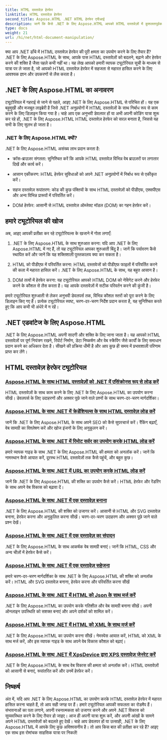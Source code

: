 ```yaml
---
title: HTML दस्तावेज़ हेरफेर
linktitle: HTML दस्तावेज़ हेरफेर
second_title: Aspose.HTML .NET HTML हेरफेर एपीआई
description: जानें कि कैसे .NET के लिए Aspose.HTML आपको HTML दस्तावेज़ों में कुशलतापूर्वक हेरफेर करने में सक्षम बनाता है। उन ट्यूटोरियल्स का अन्वेषण करें जो प्रक्रिया में आपका मार्गदर्शन करते हैं।
type: docs
weight: 21
url: /hi/net/html-document-manipulation/
---
```


क्या आप .NET ढाँचे में HTML दस्तावेज़ हेरफेर की पूरी क्षमता का उपयोग करने के लिए तैयार हैं? .NET के लिए Aspose.HTML के साथ, आपके पास HTML दस्तावेज़ों को बदलने, बढ़ाने और हेरफेर करने की शक्ति है जैसा पहले कभी नहीं था। यह लेख आपको हमारी व्यापक ट्यूटोरियल सूची के माध्यम से यात्रा पर ले जाता है, जो आपको HTML दस्तावेज़ हेरफेर में सहजता से महारत हासिल करने के लिए आवश्यक ज्ञान और उपकरणों से लैस करता है।

## .NET के लिए Aspose.HTML का अनावरण

ट्यूटोरियल में गहराई से जाने से पहले, आइए .NET के लिए Aspose.HTML से परिचित हों। यह एक बहुमुखी और मजबूत लाइब्रेरी है जिसे .NET अनुप्रयोगों में HTML दस्तावेज़ों के साथ निर्बाध रूप से काम करने के लिए डिज़ाइन किया गया है। चाहे आप एक अनुभवी डेवलपर हों या अभी अपनी कोडिंग यात्रा शुरू कर रहे हों, .NET के लिए Aspose.HTML HTML दस्तावेज़ हेरफेर को सरल बनाता है, जिससे यह सभी के लिए सुलभ हो जाता है।

### .NET के लिए Aspose.HTML क्यों?

.NET के लिए Aspose.HTML असंख्य लाभ प्रदान करता है:

- क्रॉस-ब्राउज़र संगतता: सुनिश्चित करें कि आपके HTML दस्तावेज़ विभिन्न वेब ब्राउज़रों पर लगातार दिखें और कार्य करें।

- आसान एकीकरण: HTML हेरफेर सुविधाओं को अपने .NET अनुप्रयोगों में निर्बाध रूप से एकीकृत करें।

- सहज दस्तावेज़ रूपांतरण: कोड की कुछ पंक्तियों के साथ HTML दस्तावेज़ों को पीडीएफ, एक्सपीएस और अन्य विभिन्न प्रारूपों में परिवर्तित करें।

- DOM हेरफेर: आसानी से HTML दस्तावेज़ ऑब्जेक्ट मॉडल (DOM) का गहन हेरफेर करें।

## हमारे ट्यूटोरियल की खोज

अब, आइए आपकी प्रतीक्षा कर रहे ट्यूटोरियल्स के खजाने में गोता लगाएँ:

1. .NET के लिए Aspose.HTML के साथ शुरुआत करना: यदि आप .NET के लिए Aspose.HTML में नए हैं, तो यह ट्यूटोरियल आपका शुरुआती बिंदु है। जानें कि पर्यावरण कैसे स्थापित करें और जानें कि यह शक्तिशाली पुस्तकालय क्या कर सकता है।

2. HTML को पीडीएफ में परिवर्तित करना: HTML दस्तावेजों को पीडीएफ फाइलों में परिवर्तित करने की कला में महारत हासिल करें। .NET के लिए Aspose.HTML के साथ, यह बहुत आसान है।

3. DOM तत्वों में हेरफेर करना: यह ट्यूटोरियल आपको HTML DOM को नेविगेट करने और हेरफेर करने के कौशल से लैस करता है। यह आपके दस्तावेज़ों में सटीक परिवर्तन करने की कुंजी है।

हमारे ट्यूटोरियल शुरुआती से लेकर अनुभवी डेवलपर्स तक, विभिन्न कौशल स्तरों को पूरा करने के लिए डिज़ाइन किए गए हैं। प्रत्येक ट्यूटोरियल स्पष्ट, चरण-दर-चरण निर्देश प्रदान करता है, यह सुनिश्चित करते हुए कि आप कभी भी अंधेरे में न रहें।

## .NET एडवांटेज के लिए Aspose.HTML

.NET के लिए Aspose.HTML अपनी सादगी और शक्ति के लिए जाना जाता है। यह आपको HTML दस्तावेज़ों पर पूर्ण नियंत्रण रखने, रिपोर्ट निर्माण, डेटा निष्कर्षण और वेब स्क्रैपिंग जैसे कार्यों के लिए समाधान प्रदान करने का अधिकार देता है। सीखने की प्रक्रिया धीमी है और आप कुछ ही समय में प्रभावशाली परिणाम प्राप्त कर लेंगे।

## HTML दस्तावेज़ हेरफेर ट्यूटोरियल
### [Aspose.HTML के साथ HTML दस्तावेज़ों को .NET में एसिंक्रोनस रूप से लोड करें](./load-html-doc-asynchronously/)
HTML दस्तावेज़ों के साथ काम करने के लिए .NET के लिए Aspose.HTML का उपयोग करना सीखें। डेवलपर्स के लिए उदाहरणों और अक्सर पूछे जाने वाले प्रश्नों के साथ चरण-दर-चरण मार्गदर्शिका।
### [Aspose.HTML के साथ .NET में क्रेडेंशियल्स के साथ HTML दस्तावेज़ लोड करें](./load-html-doc-with-credentials/)
जानें कि .NET के लिए Aspose.HTML के साथ अपने SEO को कैसे सुपरचार्ज करें। रैंकिंग बढ़ाएँ, वेब सामग्री का विश्लेषण करें और खोज इंजनों के लिए अनुकूलन करें।
### [Aspose.HTML के साथ .NET में रिमोट सर्वर का उपयोग करके HTML लोड करें](./load-html-using-remote-server/)
हमारे व्यापक गाइड के साथ .NET के लिए Aspose.HTML की क्षमता को अनलॉक करें। जानें कि नामस्थान कैसे आयात करें, दूरस्थ HTML दस्तावेज़ों तक कैसे पहुंचें, और बहुत कुछ।
### [Aspose.HTML के साथ .NET में URL का उपयोग करके HTML लोड करें](./load-html-using-url/)
जानें कि .NET के लिए Aspose.HTML की शक्ति का उपयोग कैसे करें। HTML हेरफेर और रेंडरिंग के साथ अपने वेब विकास को बढ़ावा दें।
### [Aspose.HTML के साथ .NET में एक दस्तावेज़ बनाना](./creating-a-document/)
.NET के लिए Aspose.HTML की शक्ति को उजागर करें। आसानी से HTML और SVG दस्तावेज़ बनाना, हेरफेर करना और अनुकूलित करना सीखें। चरण-दर-चरण उदाहरण और अक्सर पूछे जाने वाले प्रश्न देखें।
### [Aspose.HTML के साथ .NET में एक दस्तावेज़ का संपादन](./editing-a-document/)
.NET के लिए Aspose.HTML के साथ आकर्षक वेब सामग्री बनाएं। जानें कि HTML, CSS और अन्य चीज़ों में हेरफेर कैसे करें।
### [Aspose.HTML के साथ .NET में एक दस्तावेज़ सहेजना](./saving-a-document/)
हमारे चरण-दर-चरण मार्गदर्शिका के साथ .NET के लिए Aspose.HTML की शक्ति को अनलॉक करें। HTML और SVG दस्तावेज़ बनाना, हेरफेर करना और परिवर्तित करना सीखें
### [Aspose.HTML के साथ .NET में HTML को Json के साथ मर्ज करें](./merge-html-with-json/)
.NET के लिए Aspose.HTML का उपयोग करके गतिशील और वेब सामग्री बनाना सीखें। अपनी ऑनलाइन उपस्थिति को सशक्त बनाएं और अपने दर्शकों को शामिल करें।
### [Aspose.HTML के साथ .NET में HTML को XML के साथ मर्ज करें](./merge-html-with-xml/)
.NET के लिए Aspose.HTML का उपयोग करना सीखें। नेमस्पेस आयात करें, HTML को XML के साथ मर्ज करें, और इस व्यापक गाइड के साथ अपने वेब विकास कौशल को बढ़ाएं।
### [Aspose.HTML के साथ .NET में XpsDevice द्वारा XPS दस्तावेज़ जेनरेट करें](./generate-xps-documents-by-xpsdevice/)
.NET के लिए Aspose.HTML के साथ वेब विकास की क्षमता को अनलॉक करें। HTML दस्तावेज़ों को आसानी से बनाएं, रूपांतरित करें और उनमें हेरफेर करें।

## निष्कर्ष

अंत में, यदि आप .NET के लिए Aspose.HTML का उपयोग करके HTML दस्तावेज़ हेरफेर में महारत हासिल करना चाहते हैं, तो आप सही जगह पर हैं। हमारे ट्यूटोरियल आपकी सफलता का रोडमैप हैं। संभावनाओं का पता लगाने, अपनी रचनात्मकता को उजागर करने और अपने .NET विकास को सुव्यवस्थित करने के लिए तैयार हो जाइए। आज ही अपनी यात्रा शुरू करें, और अपनी आंखों के सामने अपने HTML दस्तावेज़ों को बदलते हुए देखें। चाहे आप डेवलपर हों या उत्साही, .NET के लिए Aspose.HTML में आपके लिए कुछ अविश्वसनीय है। तो आप किस बात की प्रतीक्षा कर रहे हैं? आइए एक साथ इस रोमांचक साहसिक यात्रा पर निकलें!